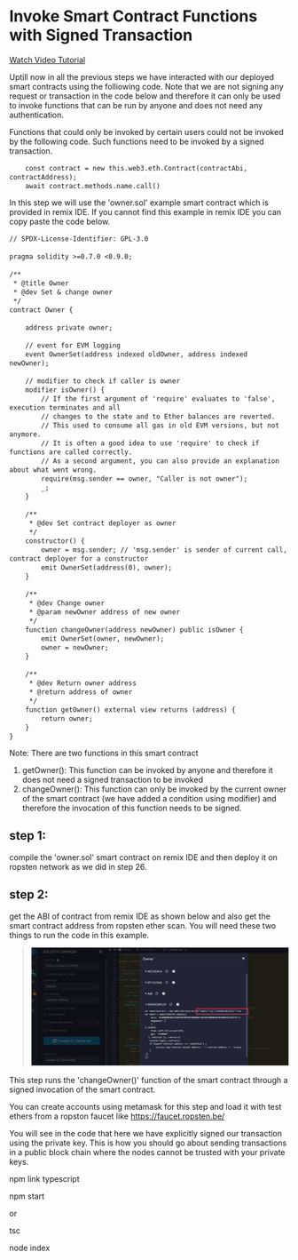 # Invoke Smart Contract Functions with Signed Transaction

[Watch Video Tutorial](https://www.youtube.com/watch?v=6HlHwCaAZKQ&list=PLS5SEs8ZftgXlCGXNfzKdq7nGBcIaVOdN&index=5)

Uptill now in all the previous steps we have interacted with our deployed smart contracts using the folliowing code. 
Note that we are not signing any request or transaction in the code below and therefore it can only be used to invoke functions that can be run by anyone and does not need any authentication. 

Functions that could only be invoked by certain users could not be invoked by the following code. Such functions need to be invoked by a signed transaction.

```
    const contract = new this.web3.eth.Contract(contractAbi, contractAddress);
    await contract.methods.name.call()
```


In this step we will use the 'owner.sol' example smart contract which is provided in remix IDE. If you cannot find this example in remix IDE you can copy paste the code below. 

```
// SPDX-License-Identifier: GPL-3.0

pragma solidity >=0.7.0 <0.9.0;

/**
 * @title Owner
 * @dev Set & change owner
 */
contract Owner {

    address private owner;
    
    // event for EVM logging
    event OwnerSet(address indexed oldOwner, address indexed newOwner);
    
    // modifier to check if caller is owner
    modifier isOwner() {
        // If the first argument of 'require' evaluates to 'false', execution terminates and all
        // changes to the state and to Ether balances are reverted.
        // This used to consume all gas in old EVM versions, but not anymore.
        // It is often a good idea to use 'require' to check if functions are called correctly.
        // As a second argument, you can also provide an explanation about what went wrong.
        require(msg.sender == owner, "Caller is not owner");
        _;
    }
    
    /**
     * @dev Set contract deployer as owner
     */
    constructor() {
        owner = msg.sender; // 'msg.sender' is sender of current call, contract deployer for a constructor
        emit OwnerSet(address(0), owner);
    }

    /**
     * @dev Change owner
     * @param newOwner address of new owner
     */
    function changeOwner(address newOwner) public isOwner {
        emit OwnerSet(owner, newOwner);
        owner = newOwner;
    }

    /**
     * @dev Return owner address 
     * @return address of owner
     */
    function getOwner() external view returns (address) {
        return owner;
    }
}
```


Note: There are two functions in this smart contract 

1) getOwner(): This function can be invoked by anyone and therefore it does not need a signed transaction to be invoked
2) changeOwner(): This function can only be invoked by the current owner of the smart contract (we have added a condition using modifier) and therefore the invocation of this function needs to be signed.


## step 1:

compile the 'owner.sol' smart contract on remix IDE and then deploy it on ropsten network as we did in step 26.

## step 2:

get the ABI of contract from remix IDE as shown below and also get the smart contract address from ropsten ether scan. You will need these two things to run the code in this example.

>![details](imgs/abi.png)



This step runs the 'changeOwner()' function of the smart contract through a signed invocation of the smart contract.



You can create accounts using metamask for this step and load it with test ethers from a ropston faucet like https://faucet.ropsten.be/

You will see in the code that here we have explicitly signed our transaction using the private key. This is how you should go about sending transactions in a public block chain where the nodes cannot be trusted with your private keys.

npm link typescript

npm start

or

tsc

node index




